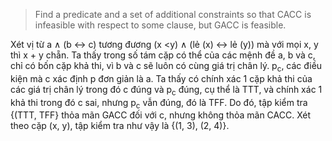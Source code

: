 >Find a predicate and a set of additional constraints so that CACC is
 infeasible with respect to some clause, but GACC is feasible.

Xét vị từ a ∧ (b ↔ c) tương đương (x <y) ∧ (lẻ (x) ↔ lẻ (y)) mà với mọi x, y thì x + y chẵn. 
Ta thấy trong số tám cặp có thể của các mệnh đề a, b và c, chỉ có bốn cặp khả thi, vì b và c sẽ luôn có cùng giá trị chân lý. p<sub>c</sub>, các điều kiện mà c xác định p đơn giản là a. 
Ta thấy có chính xác 1 cặp khả thi của các giá trị chân lý trong đó c đúng và p<sub>c</sub> đúng, cụ thể là TTT, và chính xác 1 khả thi trong đó c sai, nhưng p<sub>c</sub> vẫn đúng, đó là TFF. 
Do đó, tập kiểm tra {(TTT, TFF} thỏa mãn GACC đối với c, nhưng không thỏa mãn CACC. 
Xét theo cặp (x, y), tập kiểm tra như vậy là {(1, 3), (2, 4)}.